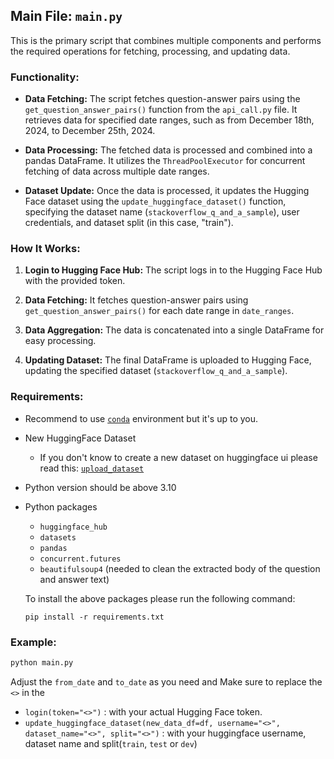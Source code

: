 ## Main File: `main.py`

This is the primary script that combines multiple components and performs the required operations for fetching, processing, and updating data.

### Functionality:

- **Data Fetching:** The script fetches question-answer pairs using the `get_question_answer_pairs()` function from the `api_call.py` file. It retrieves data for specified date ranges, such as from December 18th, 2024, to December 25th, 2024.
  
- **Data Processing:** The fetched data is processed and combined into a pandas DataFrame. It utilizes the `ThreadPoolExecutor` for concurrent fetching of data across multiple date ranges.

- **Dataset Update:** Once the data is processed, it updates the Hugging Face dataset using the `update_huggingface_dataset()` function, specifying the dataset name (`stackoverflow_q_and_a_sample`), user credentials, and dataset split (in this case, "train").

### How It Works:

1. **Login to Hugging Face Hub:** The script logs in to the Hugging Face Hub with the provided token.
  
2. **Data Fetching:** It fetches question-answer pairs using `get_question_answer_pairs()` for each date range in `date_ranges`.

3. **Data Aggregation:** The data is concatenated into a single DataFrame for easy processing.

4. **Updating Dataset:** The final DataFrame is uploaded to Hugging Face, updating the specified dataset (`stackoverflow_q_and_a_sample`).

### Requirements:
- Recommend to use [`conda`](https://docs.anaconda.com/miniconda/install/) environment but it's up to you.
- New HuggingFace Dataset
    - If you don't know to create a new dataset on huggingface ui please read this: [`upload_dataset`](https://huggingface.co/docs/datasets/en/upload_dataset)
- Python version should be above 3.10
- Python packages
    - `huggingface_hub`
    - `datasets`
    - `pandas`
    - `concurrent.futures`
    - `beautifulsoup4` (needed to clean the extracted body of the question and answer text)

    To install the above packages please run the following command:
    ```
    pip install -r requirements.txt
    ```

### Example:
```bash
python main.py
```
Adjust the `from_date` and `to_date` as you need and
Make sure to replace the `<>` in the 
- `login(token="<>")` : with your actual Hugging Face token.
- `update_huggingface_dataset(new_data_df=df, username="<>", dataset_name="<>", split="<>")` : with your huggingface username, dataset name and split(`train`, `test` or `dev`)
